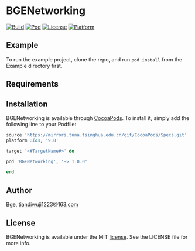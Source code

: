 # BGENetworking

[![Build](https://img.shields.io/badge/Build-Pass-brightgreen.svg?style=flat)](https://github.com/MiniCamel/BGENetworking)
[![Pod](https://img.shields.io/badge/Pod-v1.1.0-6EA4E4.svg?style=flat)](https://cocoapods.org/pods/BGENetworking)
[![License](https://img.shields.io/badge/License-MIT%20License-orange.svg?style=flat)](https://github.com/MiniCamel/BGENetworking/blob/main/LICENSE)
[![Platform](https://img.shields.io/badge/platform-iOS-lightgrey.svg?style=flat)](https://cocoapods.org/pods/BGENetworking)

## Example

To run the example project, clone the repo, and run `pod install` from the Example directory first.

## Requirements

## Installation

BGENetworking is available through [CocoaPods](https://cocoapods.org). To install
it, simply add the following line to your Podfile:

```ruby
source 'https://mirrors.tuna.tsinghua.edu.cn/git/CocoaPods/Specs.git'
platform :ios, '9.0'

target '<#TargetName#>' do

pod 'BGENetworking', '~> 1.0.0'

end
```

## Author

Bge, tiandiwuji1223@163.com

## License

BGENetworking is available under the MIT [license](https://github.com/MiniCamel/BGENetworking/blob/main/LICENSE). See the LICENSE file for more info.
